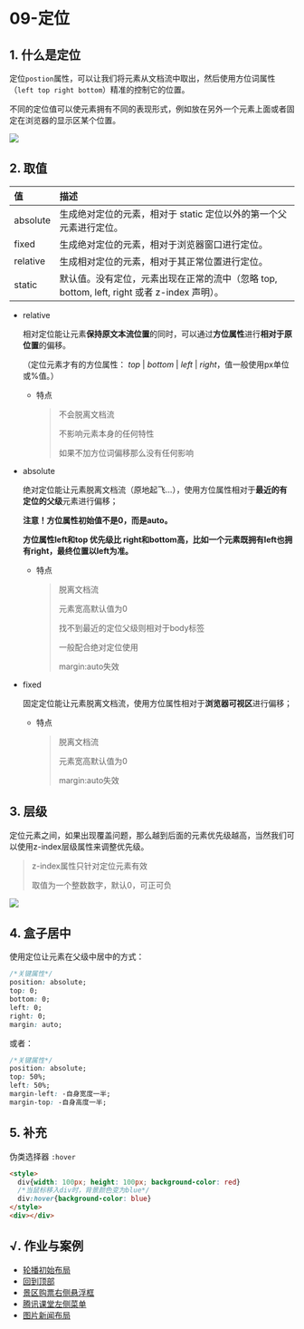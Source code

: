 # 09-定位

## 1. 什么是定位

定位`postion`属性，可以让我们将元素从文档流中取出，然后使用方位词属性（`left top right bottom`）精准的控制它的位置。

不同的定位值可以使元素拥有不同的表现形式，例如放在另外一个元素上面或者固定在浏览器的显示区某个位置。

![](http://static.zzhitong.com/lesson-files/html/img/10-1.png)

## 2. 取值

| 值       | 描述                                                         |
| :------- | :----------------------------------------------------------- |
| absolute | 生成绝对定位的元素，相对于 static 定位以外的第一个父元素进行定位。 |
| fixed    | 生成绝对定位的元素，相对于浏览器窗口进行定位。               |
| relative | 生成相对定位的元素，相对于其正常位置进行定位。               |
| static   | 默认值。没有定位，元素出现在正常的流中（忽略 top, bottom, left, right 或者 z-index 声明）。 |

- relative

  相对定位能让元素**保持原文本流位置**的同时，可以通过**方位属性**进行**相对于原位置**的偏移。

  （定位元素才有的方位属性： *top* | *bottom* | *left* | *right*，值一般使用px单位或%值。）

  - 特点

    > 不会脱离文档流
    >
    > 不影响元素本身的任何特性
    >
    > 如果不加方位词偏移那么没有任何影响

- absolute

  绝对定位能让元素脱离文档流（原地起飞...），使用方位属性相对于**最近的有定位的父级**元素进行偏移；

  **注意！方位属性初始值不是0，而是auto。**

  **方位属性left和top 优先级比 right和bottom高，比如一个元素既拥有left也拥有right，最终位置以left为准。**

  - 特点

    > 脱离文档流
    >
    > 元素宽高默认值为0
    >
    > 找不到最近的定位父级则相对于body标签
    >
    > 一般配合绝对定位使用
    >
    > margin:auto失效

- fixed

  固定定位能让元素脱离文档流，使用方位属性相对于**浏览器可视区**进行偏移；

  - 特点

    > 脱离文档流
    >
    > 元素宽高默认值为0
    >
    > margin:auto失效

## 3. 层级

定位元素之间，如果出现覆盖问题，那么越到后面的元素优先级越高，当然我们可以使用z-index层级属性来调整优先级。

> z-index属性只针对定位元素有效
>
> 取值为一个整数数字，默认0，可正可负

![](http://static.zzhitong.com/lesson-files/html/img/10-2.png)

## 4. 盒子居中

使用定位让元素在父级中居中的方式：

```css
/*关键属性*/
position: absolute;
top: 0;
bottom: 0;
left: 0;
right: 0;
margin: auto;
```

或者：

```css
/*关键属性*/
position: absolute;
top: 50%;
left: 50%;
margin-left: -自身宽度一半;
margin-top: -自身高度一半;
```

## 5. 补充

伪类选择器 `:hover`

```html
<style>
  div{width: 100px; height: 100px; background-color: red}
  /*当鼠标移入div时，背景颜色变为blue*/
  div:hover{background-color: blue}
</style>
<div></div>
```

## √. 作业与案例

- [轮播初始布局](http://static.zzhitong.com/lesson-files/html/code/10-1.html)
- [回到顶部](http://static.zzhitong.com/lesson-files/html/code/10-2.html)
- [景区购票右侧悬浮框](http://static.zzhitong.com/lesson-files/html/code/10-3.html)
- [腾讯课堂左侧菜单](http://static.zzhitong.com/lesson-files/html/code/10-4.html)
- [图片新闻布局](http://static.zzhitong.com/lesson-files/html/code/10-5.html)
